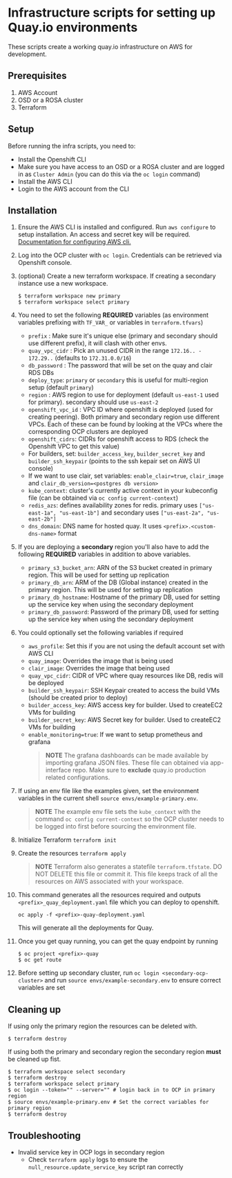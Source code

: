 # Infrastructure scripts for setting up Quay.io environments

These scripts create a working quay.io infrastructure on AWS for development.

## Prerequisites

1. AWS Account
1. OSD or a ROSA cluster
1. Terraform


## Setup

Before running the infra scripts, you need to:

* Install the Openshift CLI
* Make sure you have access to an OSD or a ROSA cluster and are logged in as `Cluster Admin` (you can do this via the `oc login` command)
* Install the AWS CLI
* Login to the AWS account from the CLI

## Installation

1. Ensure the AWS CLI is installed and configured. Run `aws configure` to setup installation. An access and secret key will be required. [Documentation for configuring AWS cli.](https://docs.aws.amazon.com/cli/latest/reference/configure/)

1. Log into the OCP cluster with `oc login`. Credentials can be retrieved via Openshift console.

1. (optional) Create a new terraform workspace. If creating a secondary instance use a new workspace.

    ```
    $ terraform workspace new primary
    $ terraform workspace select primary
    ```

1. You need to set the following **REQUIRED** variables (as environment variables prefixing with `TF_VAR_` or variables in `terraform.tfvars`)
    * `prefix` : Make sure it's unique else (primary and secondary should use different prefix), it will clash with other envs.
    * `quay_vpc_cidr` : Pick an unused CIDR in the range `172.16.. - 172.29..` (defaults to `172.31.0.0/16`)
    * `db_password` : The password that will be set on the quay and clair RDS DBs
    * `deploy_type`: `primary` or `secondary` this is useful for multi-region setup (default `primary`)
    * `region` : AWS region to use for deployment (default `us-east-1` used for primary). secondary should use `us-east-2`
    * `openshift_vpc_id` : VPC ID where openshift is deployed (used for creating peering). Both primary and secondary region use different VPCs. Each of these can be found by looking at the VPCs where the corresponding OCP clusters are deployed 
    * `openshift_cidrs`: CIDRs for openshift access to RDS (check the Openshift VPC to get this value)
    * For builders, set: `builder_access_key`, `builder_secret_key` and `builder_ssh_keypair` (points to the ssh kepair set on AWS UI console)
    * If we want to use clair, set variables: `enable_clair=true`, `clair_image` and `clair_db_version=<postgres db version>` 
    * `kube_context`: cluster's currently active context in your kubeconfig file (can be obtained via `oc config current-context`)
    * `redis_azs`: defines availability zones for redis. primary uses `["us-east-1a", "us-east-1b"]` and secondary uses `["us-east-2a", "us-east-2b"]`
    * `dns_domain`: DNS name for hosted quay. It uses `<prefix>.<custom-dns-name>` format

1. If you are deploying a **secondary** region you'll also have to add the following **REQUIRED** variables in addition to above variables.
    * `primary_s3_bucket_arn`: ARN of the S3 bucket created in primary region. This will be used for setting up replication
    * `primary_db_arn`: ARM of the DB (Global instance) created in the primary region. This will be used for setting up replication
    * `primary_db_hostname`: Hostname of the primary DB, used for setting up the service key when using the secondary deployment
    * `primary_db_password`: Password of the primary DB, used for setting up the service key when using the secondary deployment
   
1. You could optionally set the following variables if required 
    * `aws_profile`: Set this if you are not using the default account set with AWS CLI
    * `quay_image`: Overrides the image that is being used 
    * `clair_image`: Overrides the image that being used
    * `quay_vpc_cidr`: CIDR of VPC where quay resources like DB, redis will be deployed
    * `builder_ssh_keypair`: SSH Keypair created to access the build VMs (should be created prior to deploy)
    * `builder_access_key`: AWS access key for builder. Used to createEC2 VMs for building
    * `builder_secret_key`: AWS Secret key for builder. Used to createEC2 VMs for building
    * `enable_monitoring=true`: If we want to setup prometheus and grafana
        > **NOTE** The grafana dashboards can be made available by importing grafana JSON files. These file can obtained via app-interface repo. Make sure to **exclude** quay.io production related configurations.

1. If using an env file like the examples given, set the environment variables in the current shell `source envs/example-primary.env`.
    > **NOTE** The example env file sets the `kube_context` with the command `oc config current-context` so the OCP cluster needs to be logged into first before sourcing the environment file.

1. Initialize Terraform `terraform init`

1. Create the resources `terraform apply`
    > **NOTE** Terraform also generates a statefile `terraform.tfstate`. DO NOT DELETE this file or commit it. This file keeps track of all the resources on AWS associated with your workspace.

1. This command generates all the resources required and outputs `<prefix>_quay_deployment.yaml` file which you can deploy to openshift.

    ```
    oc apply -f <prefix>-quay-deployment.yaml
    ```

    This will generate all the deployments for Quay.


1. Once you get quay running, you can get the quay endpoint by running

    ```
    $ oc project <prefix>-quay
    $ oc get route
    ```

12. Before setting up secondary cluster, run `oc login <secondary-ocp-cluster>` and run `source envs/example-secondary.env` to ensure correct variables are set
    
## Cleaning up

If using only the primary region the resources can be deleted with.

```
$ terraform destroy
```

If using both the primary and secondary region the secondary region **must** be cleaned up fist.

```
$ terraform workspace select secondary
$ terraform destroy
$ terraform workspace select primary
$ oc login --token="" --server="" # login back in to OCP in primary region
$ source envs/example-primary.env # Set the correct variables for primary region
$ terraform destroy
```

## Troubleshooting

- Invalid service key in OCP logs in secondary region
    - Check `terraform apply` logs to ensure the `null_resource.update_service_key` script ran correctly
